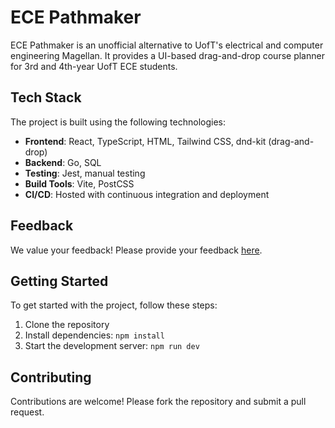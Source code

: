 # ECE Pathmaker

ECE Pathmaker is an unofficial alternative to UofT's electrical and computer engineering Magellan. It provides a UI-based drag-and-drop course planner for 3rd and 4th-year UofT ECE students.

## Tech Stack

The project is built using the following technologies:
- **Frontend**: React, TypeScript, HTML, Tailwind CSS, dnd-kit (drag-and-drop)
- **Backend**: Go, SQL
- **Testing**: Jest, manual testing
- **Build Tools**: Vite, PostCSS
- **CI/CD**: Hosted with continuous integration and deployment

## Feedback

We value your feedback! Please provide your feedback [here](https://forms.gle/YjY4d6zPToQ9c2Ea6).

## Getting Started

To get started with the project, follow these steps:

1. Clone the repository
2. Install dependencies: `npm install`
3. Start the development server: `npm run dev`

## Contributing

Contributions are welcome! Please fork the repository and submit a pull request.